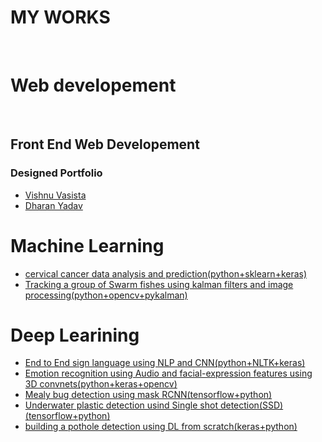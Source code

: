 # MY WORKS
<br/>

# Web developement 
<br/>

## Front End Web Developement

### Designed Portfolio

- [Vishnu Vasista](https://saisriteja.github.io/vishnucv/)
- [Dharan Yadav](https://saisriteja.github.io/dharancv/)

# Machine Learning

 - [cervical cancer data analysis and prediction(python+sklearn+keras)](https://github.com/saisriteja/cervicalcancer)
 - [Tracking a group of Swarm fishes using kalman filters and image processing(python+opencv+pykalman)](https://github.com/saisriteja/swarmdetectionpykalman)


# Deep Learining
 - [End to End sign language using NLP and CNN(python+NLTK+keras)](https://github.com/saisriteja/sign-language-communication/)
 - [Emotion recognition using Audio and facial-expression features using 3D convnets(python+keras+opencv)](https://github.com/saisriteja/facial-emotion-recognition)
 - [Mealy bug detection using mask RCNN(tensorflow+python)](https://github.com/saisriteja/Mealy-bug-detection)
 - [Underwater plastic detection usind Single shot detection(SSD)(tensorflow+python)](https://github.com/saisriteja/Underwater-Plastic-Detection)
 - [building a pothole detection using DL from scratch(keras+python)](https://github.com/saisriteja/potholedetection/blob/master/pothole_detection.ipynb)
